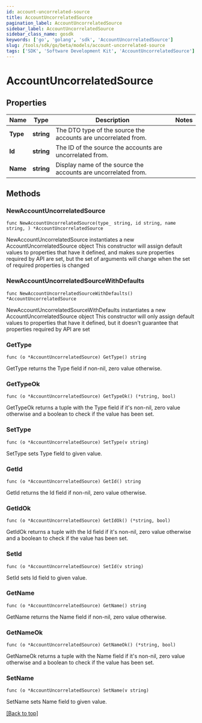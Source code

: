 ```yaml
---
id: account-uncorrelated-source
title: AccountUncorrelatedSource
pagination_label: AccountUncorrelatedSource
sidebar_label: AccountUncorrelatedSource
sidebar_class_name: gosdk
keywords: ['go', 'golang', 'sdk', 'AccountUncorrelatedSource'] 
slug: /tools/sdk/go/beta/models/account-uncorrelated-source
tags: ['SDK', 'Software Development Kit', 'AccountUncorrelatedSource']
---
```


# AccountUncorrelatedSource

## Properties

Name | Type | Description | Notes
------------ | ------------- | ------------- | -------------
**Type** | **string** | The DTO type of the source the accounts are uncorrelated from. | 
**Id** | **string** | The ID of the source the accounts are uncorrelated from. | 
**Name** | **string** | Display name of the source the accounts are uncorrelated from. | 

## Methods

### NewAccountUncorrelatedSource

`func NewAccountUncorrelatedSource(type_ string, id string, name string, ) *AccountUncorrelatedSource`

NewAccountUncorrelatedSource instantiates a new AccountUncorrelatedSource object
This constructor will assign default values to properties that have it defined,
and makes sure properties required by API are set, but the set of arguments
will change when the set of required properties is changed

### NewAccountUncorrelatedSourceWithDefaults

`func NewAccountUncorrelatedSourceWithDefaults() *AccountUncorrelatedSource`

NewAccountUncorrelatedSourceWithDefaults instantiates a new AccountUncorrelatedSource object
This constructor will only assign default values to properties that have it defined,
but it doesn't guarantee that properties required by API are set

### GetType

`func (o *AccountUncorrelatedSource) GetType() string`

GetType returns the Type field if non-nil, zero value otherwise.

### GetTypeOk

`func (o *AccountUncorrelatedSource) GetTypeOk() (*string, bool)`

GetTypeOk returns a tuple with the Type field if it's non-nil, zero value otherwise
and a boolean to check if the value has been set.

### SetType

`func (o *AccountUncorrelatedSource) SetType(v string)`

SetType sets Type field to given value.


### GetId

`func (o *AccountUncorrelatedSource) GetId() string`

GetId returns the Id field if non-nil, zero value otherwise.

### GetIdOk

`func (o *AccountUncorrelatedSource) GetIdOk() (*string, bool)`

GetIdOk returns a tuple with the Id field if it's non-nil, zero value otherwise
and a boolean to check if the value has been set.

### SetId

`func (o *AccountUncorrelatedSource) SetId(v string)`

SetId sets Id field to given value.


### GetName

`func (o *AccountUncorrelatedSource) GetName() string`

GetName returns the Name field if non-nil, zero value otherwise.

### GetNameOk

`func (o *AccountUncorrelatedSource) GetNameOk() (*string, bool)`

GetNameOk returns a tuple with the Name field if it's non-nil, zero value otherwise
and a boolean to check if the value has been set.

### SetName

`func (o *AccountUncorrelatedSource) SetName(v string)`

SetName sets Name field to given value.



[[Back to top]](#) 


